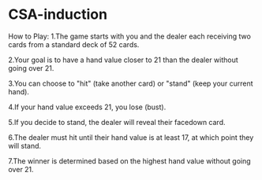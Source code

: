 # CSA-induction
How to Play:
1.The game starts with you and the dealer each receiving two cards from a standard deck of 52 cards.

2.Your goal is to have a hand value closer to 21 than the dealer without going over 21.

3.You can choose to "hit" (take another card) or "stand" (keep your current hand).

4.If your hand value exceeds 21, you lose (bust).

5.If you decide to stand, the dealer will reveal their facedown card.

6.The dealer must hit until their hand value is at least 17, at which point they will stand.

7.The winner is determined based on the highest hand value without going over 21.
